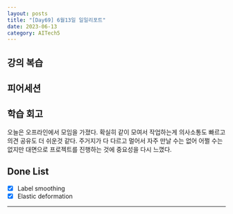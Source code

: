 ```yaml
---
layout: posts
title: "[Day69] 6월13일 일일리포트"
date: 2023-06-13
category: AITech5
---
```


## 강의 복습

## 피어세션

## 학습 회고

오늘은 오프라인에서 모임을 가졌다. 확실히 같이 모여서 작업하는게 의사소통도 빠르고 의견 공유도 더 쉬운것 같다. 주거지가 다 다르고 멀어서 자주 만날 수는 없어 어쩔 수는 없지만 대면으로 프로젝트를 진행하는 것에 중요성을 다시 느꼈다.

## Done List

- [x]  Label smoothing
- [x]  Elastic deformation
    
---
